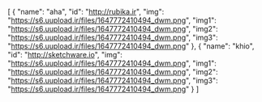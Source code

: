 [
  {
    "name": "aha",
    "id": "http://rubika.ir",
    "img": "https://s6.uupload.ir/files/1647772410494_dwm.png",
    "img1": "https://s6.uupload.ir/files/1647772410494_dwm.png",
    "img2": "https://s6.uupload.ir/files/1647772410494_dwm.png",
    "img3": "https://s6.uupload.ir/files/1647772410494_dwm.png"
  },
  {
    "name": "khio",
    "id": "http://sketchware.io",
    "img": "https://s6.uupload.ir/files/1647772410494_dwm.png",
    "img1": "https://s6.uupload.ir/files/1647772410494_dwm.png",
    "img2": "https://s6.uupload.ir/files/1647772410494_dwm.png",
    "img3": "https://s6.uupload.ir/files/1647772410494_dwm.png"
  }
]
